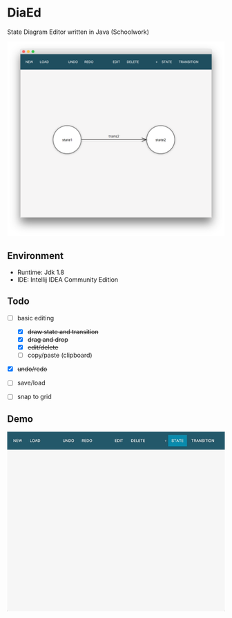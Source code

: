 # DiaEd

State Diagram Editor written in Java (Schoolwork)

![](screenshot.png)


## Environment

- Runtime: Jdk 1.8
- IDE: Intellij IDEA Community Edition


## Todo

- [ ] basic editing
    - [x] ~~draw state and transition~~
    - [x] ~~drag and drop~~
    - [x] ~~edit/delete~~
    - [ ] copy/paste (clipboard)
- [x] ~~undo/redo~~
- [ ] save/load
- [ ] snap to grid


## Demo

![](demo.gif)